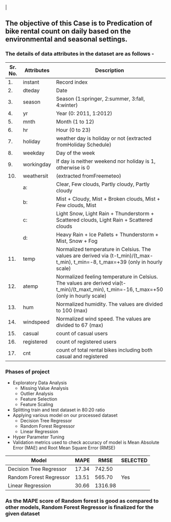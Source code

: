 |
## The objective of this Case is to Predication of bike rental count on daily based on the environmental and seasonal settings.

### The details of data attributes in the dataset are as follows -

|Sr. No. |Attributes | Description |
|---|---|---|
|1. |instant| Record index|
|2. |dteday| Date|
|3. |season| Season (1:springer, 2:summer, 3:fall, 4:winter)|
|4. |yr| Year (0: 2011, 1:2012)|
|5. |mnth| Month (1 to 12)|
|6. |hr| Hour (0 to 23)|
|7. |holiday| weather day is holiday or not (extracted fromHoliday Schedule)|
|8. |weekday| Day of the week|
|9. |workingday| If day is neither weekend nor holiday is 1, otherwise is 0|
|10. |weathersit| (extracted fromFreemeteo)|
|   |a: |Clear, Few clouds, Partly cloudy, Partly cloudy|
|   |b: |Mist + Cloudy, Mist + Broken clouds, Mist + Few clouds, Mist|
|   |c: |Light Snow, Light Rain + Thunderstorm + Scattered clouds, Light Rain + Scattered clouds|
|   |d: |Heavy Rain + Ice Pallets + Thunderstorm + Mist, Snow + Fog|
|11. |temp| Normalized temperature in Celsius. The values are derived via (t-t_min)/(t_max-t_min), t_min=-8, t_max=+39 (only in hourly scale)|
|12. |atemp| Normalized feeling temperature in Celsius. The values are derived via(t-t_min)/(t_maxt_min), t_min=-16, t_max=+50 (only in hourly scale)|
|13. |hum| Normalized humidity. The values are divided to 100 (max)|
|14. |windspeed| Normalized wind speed. The values are divided to 67 (max)|
|15. |casual| count of casual users|
|16. |registered| count of registered users|
|17. |cnt| count of total rental bikes including both casual and registered|

### Phases of project

- Exploratory Data Analysis
   - Missing Value Analysis
   - Outlier Analysis
   - Feature Selection
   - Feature Scaling
- Splitting train and test dataset in 80:20 ratio
- Applying various model on our processed dataset
    - Decision Tree Regressor
    - Random Forest Regressor
    - Linear Regression
- Hyper Parameter Tuning
- Validation metrics used to check accuracy of model is Mean Absolute Error (MAE) and Root Mean Square Error (RMSE)

|Model | MAPE | RMSE |SELECTED |
|---|---|---|---|
|Decision Tree Regressor | 17.34 | 742.50 | |
|Random Forest Regressor| 13.51 | 565.70 | Yes |
|Linear Regression| 30.66 | 1316.98 | |

### As the MAPE score of Random forest is good as compared to other models, Random Forest Regressor is finalized for the given dataset
